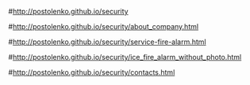#http://postolenko.github.io/security

#http://postolenko.github.io/security/about_company.html

#http://postolenko.github.io/security/service-fire-alarm.html

#http://postolenko.github.io/security/ice_fire_alarm_without_photo.html

#http://postolenko.github.io/security/contacts.html